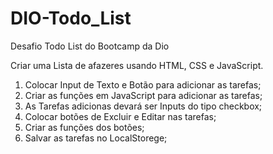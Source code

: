 # DIO-Todo_List
Desafio Todo List do Bootcamp da Dio

Criar uma Lista de afazeres usando HTML, CSS e JavaScript.

1. Colocar Input de Texto e Botão para adicionar as tarefas;
2. Criar as funções em JavaScript para adicionar as tarefas;
3. As Tarefas adicionas devará ser Inputs do tipo checkbox;
4. Colocar botões de Excluir e Editar nas tarefas;
5. Criar as funções dos botões;
6. Salvar as tarefas no LocalStorege;
